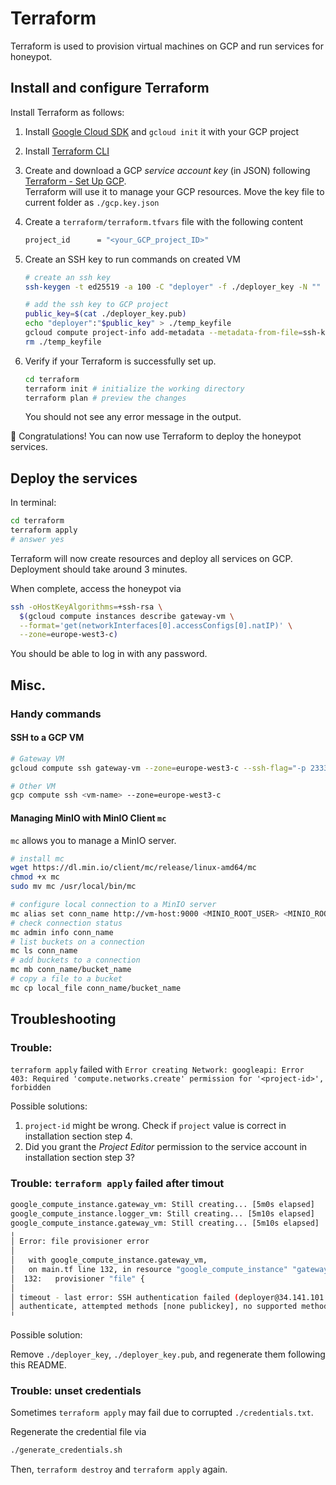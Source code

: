 # Terraform

Terraform is used to provision virtual machines on GCP and run services for honeypot.

## Install and configure Terraform

Install Terraform as follows:

1. Install [Google Cloud SDK](https://cloud.google.com/sdk/docs/install) and `gcloud init` it with your GCP project

2. Install [Terraform CLI](https://learn.hashicorp.com/tutorials/terraform/install-cli?in=terraform/gcp-get-started)

3. Create and download a GCP _service account key_ (in JSON) following [Terraform - Set Up GCP](https://learn.hashicorp.com/tutorials/terraform/google-cloud-platform-build?in=terraform/gcp-get-started).\
   Terraform will use it to manage your GCP resources. Move the key file to current folder as `./gcp.key.json`

4. Create a `terraform/terraform.tfvars` file with the following content

   ```bash
   project_id      = "<your_GCP_project_ID>"
   ```

5. Create an SSH key to run commands on created VM

   ```bash
   # create an ssh key
   ssh-keygen -t ed25519 -a 100 -C "deployer" -f ./deployer_key -N ""

   # add the ssh key to GCP project
   public_key=$(cat ./deployer_key.pub)
   echo "deployer":"$public_key" > ./temp_keyfile
   gcloud compute project-info add-metadata --metadata-from-file=ssh-keys=./temp_keyfile
   rm ./temp_keyfile
   ```

6. Verify if your Terraform is successfully set up.

   ```bash
   cd terraform
   terraform init # initialize the working directory
   terraform plan # preview the changes
   ```

   You should not see any error message in the output.

:tada: Congratulations! You can now use Terraform to deploy the honeypot services.

## Deploy the services

In terminal:

```bash
cd terraform
terraform apply
# answer yes
```

Terraform will now create resources and deploy all services on GCP.
Deployment should take around 3 minutes.

When complete, access the honeypot via

```bash
ssh -oHostKeyAlgorithms=+ssh-rsa \
  $(gcloud compute instances describe gateway-vm \
  --format='get(networkInterfaces[0].accessConfigs[0].natIP)' \
  --zone=europe-west3-c)
```

You should be able to log in with any password.

## Misc.

### Handy commands

#### SSH to a GCP VM

```bash
# Gateway VM
gcloud compute ssh gateway-vm --zone=europe-west3-c --ssh-flag="-p 2333"

# Other VM
gcp compute ssh <vm-name> --zone=europe-west3-c
```

#### Managing MinIO with MinIO Client `mc`

`mc` allows you to manage a MinIO server.

```bash
# install mc
wget https://dl.min.io/client/mc/release/linux-amd64/mc
chmod +x mc
sudo mv mc /usr/local/bin/mc

# configure local connection to a MinIO server
mc alias set conn_name http://vm-host:9000 <MINIO_ROOT_USER> <MINIO_ROOT_PASSWORD>
# check connection status
mc admin info conn_name
# list buckets on a connection
mc ls conn_name
# add buckets to a connection
mc mb conn_name/bucket_name
# copy a file to a bucket
mc cp local_file conn_name/bucket_name
```

## Troubleshooting

### Trouble:

`terraform apply` failed with `Error creating Network: googleapi: Error 403: Required 'compute.networks.create' permission for '<project-id>', forbidden`

Possible solutions:

1. `project-id` might be wrong. Check if `project` value is correct in installation section step 4.
2. Did you grant the _Project Editor_ permission to the service account in installation section step 3?

### Trouble: `terraform apply` failed after timout

```bash
google_compute_instance.gateway_vm: Still creating... [5m0s elapsed]
google_compute_instance.logger_vm: Still creating... [5m10s elapsed]
google_compute_instance.gateway_vm: Still creating... [5m10s elapsed]
╷
│ Error: file provisioner error
│
│   with google_compute_instance.gateway_vm,
│   on main.tf line 132, in resource "google_compute_instance" "gateway_vm":
│  132:   provisioner "file" {
│
│ timeout - last error: SSH authentication failed (deployer@34.141.101.194:22): ssh: handshake failed: ssh: unable to
│ authenticate, attempted methods [none publickey], no supported methods remain
╵
```

Possible solution:

Remove `./deployer_key`, `./deployer_key.pub`, and regenerate them following this README.

### Trouble: unset credentials
Sometimes `terraform apply` may fail due to corrupted `./credentials.txt`.

Regenerate the credential file via
```bash
./generate_credentials.sh
```
Then, `terraform destroy` and `terraform apply` again.
